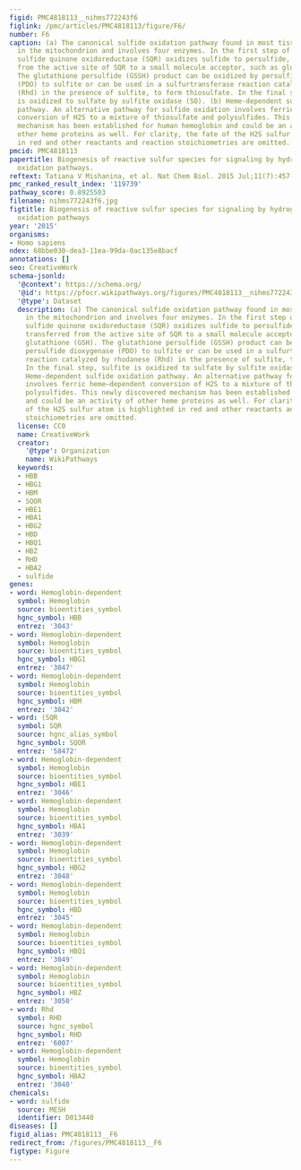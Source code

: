 ```yaml
---
figid: PMC4818113__nihms772243f6
figlink: /pmc/articles/PMC4818113/figure/F6/
number: F6
caption: (a) The canonical sulfide oxidation pathway found in most tissues resides
  in the mitochondrion and involves four enzymes. In the first step of the pathway,
  sulfide quinone oxidoreductase (SQR) oxidizes sulfide to persulfide, which is transferred
  from the active site of SQR to a small molecule acceptor, such as glutathione (GSH).
  The glutathione persulfide (GSSH) product can be oxidized by persulfide dioxygenase
  (PDO) to sulfite or can be used in a sulfurtransferase reaction catalyzed by rhodanese
  (Rhd) in the presence of sulfite, to form thiosulfate. In the final step, sulfite
  is oxidized to sulfate by sulfite oxidase (SO). (b) Heme-dependent sulfide oxidation
  pathway. An alternative pathway for sulfide oxidation involves ferric heme–dependent
  conversion of H2S to a mixture of thiosulfate and polysulfides. This newly discovered
  mechanism has been established for human hemoglobin and could be an activity of
  other heme proteins as well. For clarity, the fate of the H2S sulfur atom is highlighted
  in red and other reactants and reaction stoichiometries are omitted.
pmcid: PMC4818113
papertitle: Biogenesis of reactive sulfur species for signaling by hydrogen sulfide
  oxidation pathways.
reftext: Tatiana V Mishanina, et al. Nat Chem Biol. 2015 Jul;11(7):457-464.
pmc_ranked_result_index: '119739'
pathway_score: 0.8925503
filename: nihms772243f6.jpg
figtitle: Biogenesis of reactive sulfur species for signaling by hydrogen sulfide
  oxidation pathways
year: '2015'
organisms:
- Homo sapiens
ndex: 68bbe030-dea3-11ea-99da-0ac135e8bacf
annotations: []
seo: CreativeWork
schema-jsonld:
  '@context': https://schema.org/
  '@id': https://pfocr.wikipathways.org/figures/PMC4818113__nihms772243f6.html
  '@type': Dataset
  description: (a) The canonical sulfide oxidation pathway found in most tissues resides
    in the mitochondrion and involves four enzymes. In the first step of the pathway,
    sulfide quinone oxidoreductase (SQR) oxidizes sulfide to persulfide, which is
    transferred from the active site of SQR to a small molecule acceptor, such as
    glutathione (GSH). The glutathione persulfide (GSSH) product can be oxidized by
    persulfide dioxygenase (PDO) to sulfite or can be used in a sulfurtransferase
    reaction catalyzed by rhodanese (Rhd) in the presence of sulfite, to form thiosulfate.
    In the final step, sulfite is oxidized to sulfate by sulfite oxidase (SO). (b)
    Heme-dependent sulfide oxidation pathway. An alternative pathway for sulfide oxidation
    involves ferric heme–dependent conversion of H2S to a mixture of thiosulfate and
    polysulfides. This newly discovered mechanism has been established for human hemoglobin
    and could be an activity of other heme proteins as well. For clarity, the fate
    of the H2S sulfur atom is highlighted in red and other reactants and reaction
    stoichiometries are omitted.
  license: CC0
  name: CreativeWork
  creator:
    '@type': Organization
    name: WikiPathways
  keywords:
  - HBB
  - HBG1
  - HBM
  - SQOR
  - HBE1
  - HBA1
  - HBG2
  - HBD
  - HBQ1
  - HBZ
  - RHD
  - HBA2
  - sulfide
genes:
- word: Hemoglobin-dependent
  symbol: Hemoglobin
  source: bioentities_symbol
  hgnc_symbol: HBB
  entrez: '3043'
- word: Hemoglobin-dependent
  symbol: Hemoglobin
  source: bioentities_symbol
  hgnc_symbol: HBG1
  entrez: '3047'
- word: Hemoglobin-dependent
  symbol: Hemoglobin
  source: bioentities_symbol
  hgnc_symbol: HBM
  entrez: '3042'
- word: (SQR
  symbol: SQR
  source: hgnc_alias_symbol
  hgnc_symbol: SQOR
  entrez: '58472'
- word: Hemoglobin-dependent
  symbol: Hemoglobin
  source: bioentities_symbol
  hgnc_symbol: HBE1
  entrez: '3046'
- word: Hemoglobin-dependent
  symbol: Hemoglobin
  source: bioentities_symbol
  hgnc_symbol: HBA1
  entrez: '3039'
- word: Hemoglobin-dependent
  symbol: Hemoglobin
  source: bioentities_symbol
  hgnc_symbol: HBG2
  entrez: '3048'
- word: Hemoglobin-dependent
  symbol: Hemoglobin
  source: bioentities_symbol
  hgnc_symbol: HBD
  entrez: '3045'
- word: Hemoglobin-dependent
  symbol: Hemoglobin
  source: bioentities_symbol
  hgnc_symbol: HBQ1
  entrez: '3049'
- word: Hemoglobin-dependent
  symbol: Hemoglobin
  source: bioentities_symbol
  hgnc_symbol: HBZ
  entrez: '3050'
- word: Rhd
  symbol: RHD
  source: hgnc_symbol
  hgnc_symbol: RHD
  entrez: '6007'
- word: Hemoglobin-dependent
  symbol: Hemoglobin
  source: bioentities_symbol
  hgnc_symbol: HBA2
  entrez: '3040'
chemicals:
- word: sulfide
  source: MESH
  identifier: D013440
diseases: []
figid_alias: PMC4818113__F6
redirect_from: /figures/PMC4818113__F6
figtype: Figure
---
```


